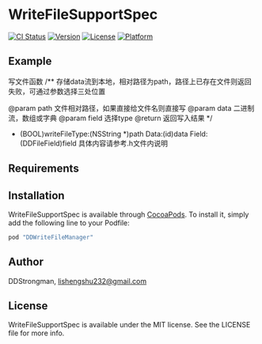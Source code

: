 # WriteFileSupportSpec

[![CI Status](http://img.shields.io/travis/DDStrongman/WriteFileSupportSpec.svg?style=flat)](https://travis-ci.org/DDStrongman/WriteFileSupportSpec)
[![Version](https://img.shields.io/cocoapods/v/WriteFileSupportSpec.svg?style=flat)](http://cocoapods.org/pods/WriteFileSupportSpec)
[![License](https://img.shields.io/cocoapods/l/WriteFileSupportSpec.svg?style=flat)](http://cocoapods.org/pods/WriteFileSupportSpec)
[![Platform](https://img.shields.io/cocoapods/p/WriteFileSupportSpec.svg?style=flat)](http://cocoapods.org/pods/WriteFileSupportSpec)

## Example

写文件函数
/**
存储data流到本地，相对路径为path，路径上已存在文件则返回失败，可通过参数选择三处位置

@param path 文件相对路径，如果直接给文件名则直接写
@param data 二进制流，数组或字典
@param field 选择type
@return 返回写入结果
*/
- (BOOL)writeFileType:(NSString *)path
                            Data:(id)data
                            Field:(DDFileField)field
具体内容请参考.h文件内说明

## Requirements

## Installation

WriteFileSupportSpec is available through [CocoaPods](http://cocoapods.org). To install
it, simply add the following line to your Podfile:

```ruby
pod "DDWriteFileManager"
```

## Author

DDStrongman, lishengshu232@gmail.com

## License

WriteFileSupportSpec is available under the MIT license. See the LICENSE file for more info.
